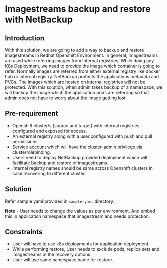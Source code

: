 # Imagestreams backup and restore with NetBackup
## Introduction
With this solution, we are going to add a way to backup and restore imagestreams in Redhat Openshift Environment. In general, Imagestreams are used while referring images from internal registries.
While doing any K8s Deployment, we need to provide the image which container is going to refer. Normally images are referred from either external registry like docker hub or internal registry. NetBackup protects the applications metadata and PVCs. The images which are hosted on internal registries will not be protected. With this solution, when admin takes backup of a namespace, we will backup the image which the application pods are referring so that admin does not have to worry about the image getting lost.

## Pre-requirement
- Openshift cluster/s (source and target) with internal registries configured and exposed for access.
- An external registry along with a user configured with push and pull permissions.
- Service account which will have the cluster-admin privilege via clusterrolebinding.
- Users need to deploy NetBackup provided deployment which will facilitate backup and restore of imagestreams.
- Internal registry names should be same across Openshift clusters in case recovering to different cluster.

## Solution
Refer sample yaml provided in `sample-yaml` directory.

**Note** - User needs to change the values as per environment. And embed this in application namespace that imagestream and needs protection.

## Constraints
- User will have to use k8s deployments for application deployment.
- While performing restore, User needs to exclude pods, replica sets and imagestreams in the recovery options.
- User will use same namespace name for restore.
